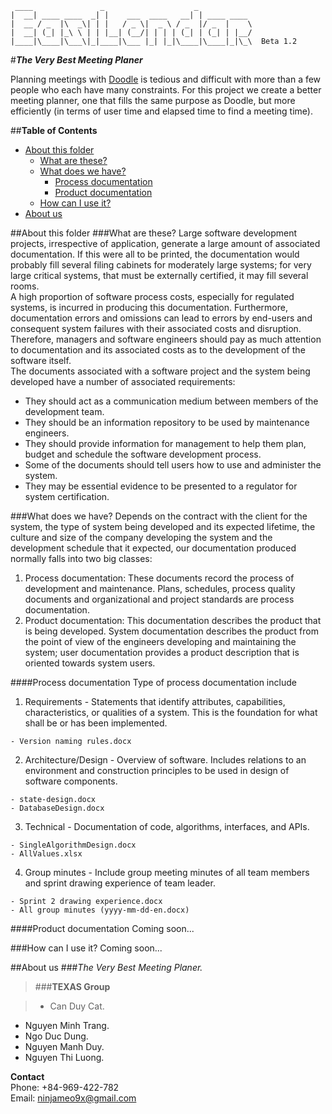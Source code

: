      ____               _                    _
    |  __| ____ ____  _| |    ___  ____   __| | ____ ____
    |  __ / _  |\  _\| | |   / _ \|  _ \ / _  |/ _  |    \
    |  __| (_| |_\ \ | | |__| (__/| | | | (_| | (_| | |__/
    |____|\____|\___\|_|____|\___ |_| |_|\____|\____|_|\_\  Beta 1.2
#**_The Very Best Meeting Planer_**  

Planning meetings with [Doodle](http://doodle.com/ "Doodle") is tedious and difficult with more than a few people who each have many constraints. For this project we create a better meeting planner, one that fills the same purpose as Doodle, but more efficiently (in terms of user time and elapsed time to find a meeting time).

##**Table of Contents**

- [About this folder](#about-this-folder)
  - [What are these?](#what-are-these)
  - [What does we have?](#what-does-we-have)
    - [Process documentation](#process-documentation)
    - [Product documentation](#product-documentation)
  - [How can I use it?](#how-can-i-use-it)
- [About us](#about-us)

##About this folder
###What are these?
Large software development projects, irrespective of application, generate a large amount of associated documentation. If this were all to be printed, the documentation would probably fill several filing cabinets for moderately large systems; for very large critical systems, that must be externally certified, it may fill several rooms.  
A high proportion of software process costs, especially for regulated systems, is incurred in producing this documentation. Furthermore, documentation errors and omissions can lead to errors by end-users and consequent system failures with their associated costs and disruption. Therefore, managers and software engineers should pay as much attention to documentation and its associated costs as to the development of the software itself.  
The documents associated with a software project and the system being developed have a number of associated requirements:

  - They should act as a communication medium between members of the development team.
  - They should be an information repository to be used by maintenance engineers.
  - They should provide information for management to help them plan, budget and schedule the software development process.
  - Some of the documents should tell users how to use and administer the system.
  - They may be essential evidence to be presented to a regulator for system certification.

###What does we have?
Depends on the contract with the client for the system, the type of system being developed and its expected lifetime, the culture and size of the company developing the system and the development schedule that it expected, our documentation produced normally falls into two big classes:

  1. Process documentation: These documents record the process of development and maintenance. Plans, schedules, process quality documents and organizational and project standards are process documentation.
  2. Product documentation: This documentation describes the product that is being developed. System documentation describes the product from the point of view of the engineers developing and maintaining the system; user documentation provides a product description that is oriented towards system users.

####Process documentation
Type of process documentation include

  1. Requirements - Statements that identify attributes, capabilities, characteristics, or qualities of a system. This is the foundation for what shall be or has been implemented.

    - Version naming rules.docx

  2. Architecture/Design - Overview of software. Includes relations to an environment and construction principles to be used in design of software components.

    - state-design.docx
    - DatabaseDesign.docx

  3. Technical - Documentation of code, algorithms, interfaces, and APIs.

    - SingleAlgorithmDesign.docx
    - AllValues.xlsx

  4. Group minutes - Include group meeting minutes of all team members and sprint drawing experience of team leader.

    - Sprint 2 drawing experience.docx
    - All group minutes (yyyy-mm-dd-en.docx)

####Product documentation
Coming soon...

###How can I use it?
Coming soon...

##About us
###_The Very Best Meeting Planer._

>###__TEXAS Group__  

>- Can Duy Cat.  
- Nguyen Minh Trang.  
- Ngo Duc Dung.  
- Nguyen Manh Duy.  
- Nguyen Thi Luong.  

__Contact__  
Phone: +84-969-422-782  
Email: ninjameo9x@gmail.com